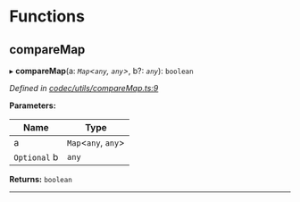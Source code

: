 

# Functions

<a id="comparemap"></a>

##  compareMap

▸ **compareMap**(a: *`Map`<`any`, `any`>*, b?: *`any`*): `boolean`

*Defined in [codec/utils/compareMap.ts:9](https://github.com/polkadot-js/api/blob/e63ecfb/packages/types/src/codec/utils/compareMap.ts#L9)*

**Parameters:**

| Name | Type |
| ------ | ------ |
| a | `Map`<`any`, `any`> |
| `Optional` b | `any` |

**Returns:** `boolean`

___

